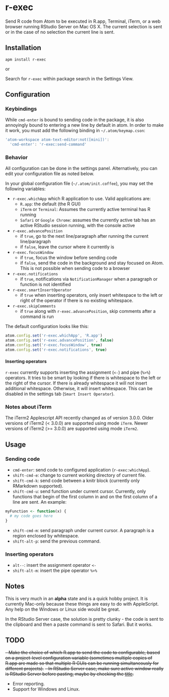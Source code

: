 # r-exec

Send R code from Atom to be executed in R.app, Terminal, iTerm, or a web browser running RStudio Server on Mac OS X.  The current selection is sent or in the case of no selection the current line is sent.

## Installation

`apm install r-exec`

or

Search for `r-exec` within package search in the Settings View.

## Configuration

### Keybindings

While `cmd-enter` is bound to sending code in the package, it is also annoyingly bound to entering a new line by default in atom.
In order to make it work, you must add the following binding in `~/.atom/keymap.cson`:

```javascript
'atom-workspace atom-text-editor:not([mini])':
  'cmd-enter': 'r-exec:send-command'
```

### Behavior

All configuration can be done in the settings panel. Alternatively, you can edit your configuration file as noted below.

In your global configuration file (`~/.atom/init.coffee`), you may set the following variables:

- `r-exec.whichApp` which R application to use. Valid applications are:
  - `R.app`: the default (the R GUI)
  - `iTerm` or `Terminal`: Assumes the currently active terminal has R running
  - `Safari` or `Google Chrome`: assumes the currently active tab has an active RStudio session running, with the console active
- `r-exec.advancePosition`
  - if `true`, go to the next line/paragraph after running the current line/paragraph
  - if `false`, leave the cursor where it currently is
- `r-exec.focusWindow`
  - if `true`, focus the window before sending code
  - if `false`, send the code in the background and stay focused on Atom. This is not possible when sending code to a browser
- `r-exec.notifications`
  - if `true`, notifications via `NotificationManager` when a paragraph or function is not identified
- `r-exec.smartInsertOperator`
  - if `true` when inserting operators, only insert whitespace to the left or right of the operator if there is no existing whitespace.
- `r-exec.skipComments`
  - if `true` along with `r-exec.advancePosition`, skip comments after a command is run

The default configuration looks like this:

```javascript
atom.config.set('r-exec.whichApp', 'R.app')
atom.config.set('r-exec.advancePosition', false)
atom.config.set('r-exec.focusWindow', true)
atom.config.set('r-exec.notifications', true)
```

#### Inserting operators

`r-exec` currently supports inserting the assignment (`<-`) and pipe (`%>%`) operators.
It tries to be smart by looking if there is whitespace to the left or the right of the cursor.
If there is already whitespace it will not insert additional whitespace.
Otherwise, it will insert whitespace.
This can be disabled in the settings tab (`Smart Insert Operator`).

### Notes about iTerm

The iTerm2 Applescript API recently changed as of version 3.0.0.
Older versions of iTerm2 (< 3.0.0) are supported using mode `iTerm`.
Newer versions of iTerm2 (>= 3.0.0) are supported using mode `iTerm2`.

## Usage

### Sending code

- `cmd-enter`: send code to configured application (`r-exec:whichApp`).
- `shift-cmd-e`: change to current working directory of current file.
- `shift-cmd-k`: send code between a knitr block (currently only RMarkdown supported).
- `shift-cmd-u`: send function under current cursor. Currently, only functions that begin of the first column in and on the first column of a line are sent. An example:
```r
myFunction <- function(x) {
  # my code goes here
}
```
- `shift-cmd-m`: send paragraph under current cursor. A paragraph is a region enclosed by whitespace.
- `shift-alt-p`: send the previous command.

### Inserting operators

- `alt--`: insert the assignment operator ` <- `
- `shift-alt-m`: insert the pipe operator ` %>% `

## Notes

This is very much in an **alpha** state and is a quick hobby project.  It is currently Mac-only because these things are easy to do with AppleScript.  Any help on the Windows or Linux side would be great.

In the RStudio Server case, the solution is pretty clunky - the code is sent to the clipboard and then a paste command is sent to Safari.  But it works.

## TODO

~~- Make the choice of which R.app to send the code to configurable, based on a project-level configuration variable (sometimes multiple copies of R.app are made so that multiple R GUIs can be running simultaneously for different projects).~~
~~- In RStudio Server case, make sure active window really is RStudio Server before pasting, maybe by checking the  [title](http://www.alfredforum.com/topic/2013-how-to-get-frontmost-tab's-url-and-title-of-various-browsers/).~~
- Error reporting.
- Support for Windows and Linux.
